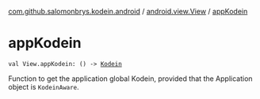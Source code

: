 [com.github.salomonbrys.kodein.android](../index.md) / [android.view.View](index.md) / [appKodein](.)

# appKodein

`val View.appKodein: () -> `[`Kodein`](../../com.github.salomonbrys.kodein/-kodein/index.md)

Function to get the application global Kodein, provided that the Application object is `KodeinAware`.

